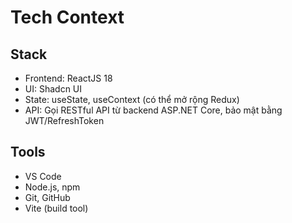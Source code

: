 # Tech Context

## Stack
- Frontend: ReactJS 18
- UI: Shadcn UI
- State: useState, useContext (có thể mở rộng Redux)
- API: Gọi RESTful API từ backend ASP.NET Core, bảo mật bằng JWT/RefreshToken

## Tools
- VS Code
- Node.js, npm
- Git, GitHub
- Vite (build tool) 